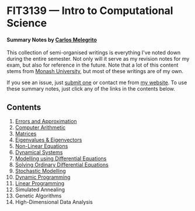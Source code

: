 # FIT3139 — Intro to Computational Science
#### Summary Notes by [Carlos Melegrito](http://mlgrto.com)

This collection of semi-organised writings is everything I've noted down during the entire semester. Not only will it serve as my revision notes for my exam, but also for reference in the future. Note that a lot of this content stems from [Monash University](http://www.monash.edu), but most of these writings are of my own.

If you see an issue, just [submit one](https://github.com/cjmlgrto/fit3139-notes/issues/new) or contact me from [my website](http://mlgrto.com/). To use these summary notes, just click any of the links in the contents below.

## Contents

1. [Errors and Approximation](https://github.com/cjmlgrto/fit3139-notes/blob/master/notes/01-errors_and_approximation.md)
2. [Computer Arithmetic](https://github.com/cjmlgrto/fit3139-notes/blob/master/notes/02-computer_arithmetic.md)
3. [Matrices](https://github.com/cjmlgrto/fit3139-notes/blob/master/notes/03-matrices.md)
4. [Eigenvalues & Eigenvectors](https://github.com/cjmlgrto/fit3139-notes/blob/master/notes/04-eigen.md)
5. [Non-Linear Equations](https://github.com/cjmlgrto/fit3139-notes/blob/master/notes/05-non_linear_equations.md)
6. [Dynamical Systems](https://github.com/cjmlgrto/fit3139-notes/blob/master/notes/06-dynamical_systems.md)
7. [Modelling using Differential Equations](https://github.com/cjmlgrto/fit3139-notes/blob/master/notes/07-modelling_with_differentials.md)
8. [Solving Ordinary Differential Equations](https://github.com/cjmlgrto/fit3139-notes/blob/master/notes/08-solving_ode.md)
9. [Stochastic Modelling](https://github.com/cjmlgrto/fit3139-notes/blob/master/notes/09-stochastic_modelling.md)
10. [Dynamic Programming](https://github.com/cjmlgrto/fit3139-notes/blob/master/notes/10-dynamic_programming.md)
11. [Linear Programming](https://github.com/cjmlgrto/fit3139-notes/blob/master/notes/11-linear_programming.md)
12. Simulated Annealing
13. Genetic Algorithms
14. High-Dimensional Data Analysis


